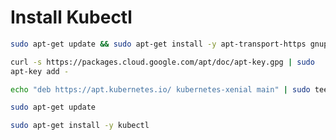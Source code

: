# Install Kubectl

```bash
sudo apt-get update && sudo apt-get install -y apt-transport-https gnupg2 curl
```
```bash
curl -s https://packages.cloud.google.com/apt/doc/apt-key.gpg | sudo 
apt-key add -
```
```bash
echo "deb https://apt.kubernetes.io/ kubernetes-xenial main" | sudo tee -a /etc/apt/sources.list.d/kubernetes.list
```
```bash
sudo apt-get update
```
```bash
sudo apt-get install -y kubectl
```
